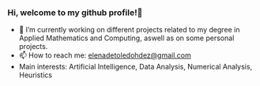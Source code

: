 ### Hi, welcome to my github profile!👋

- 🔭 I’m currently working on different projects related to my degree in Applied Mathematics and Computing, aswell as on some personal projects.
- 📫 How to reach me: elenadetoledohdez@gmail.com
- Main interests: Artificial Intelligence, Data Analysis, Numerical Analysis, Heuristics

